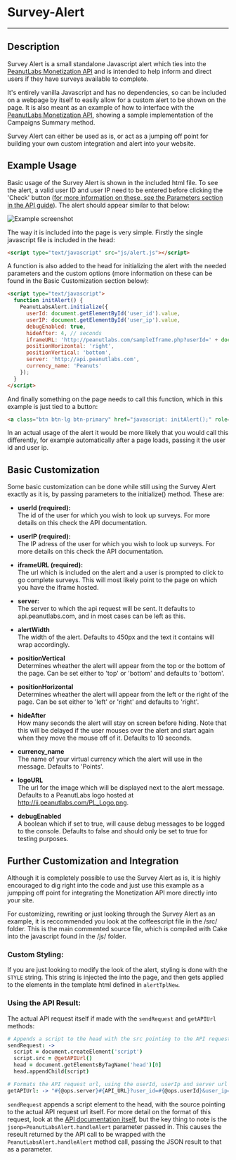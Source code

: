 Survey-Alert
============
 ---
## Description

Survey Alert is a small standalone Javascript alert which ties into the [PeanutLabs Monetization API](http://peanut-labs.github.io/publisher-doc/#overview) and is intended to help inform and direct users if they have surveys available to complete.

It's entirely vanilla Javascript and has no dependencies, so can be included on a webpage by itself to easily allow for a custom alert to be shown on the page. It is also meant as an example of how to interface with the [PeanutLabs Monetization API](http://peanut-labs.github.io/publisher-doc/#overview), showing a sample implementation of the Campaigns Summary method.

Survey Alert can either be used as is, or act as a jumping off point for building your own custom integration and alert into your website.

## Example Usage

Basic usage of the Survey Alert is shown in the included html file. To see the alert, a valid user ID and user IP need to be entered before clicking the 'Check' button ([for more information on these, see the Parameters section in the API guide](http://peanut-labs.github.io/publisher-doc/#methodcampaigns)). The alert should appear similar to that below:

![Example screenshot](../master/example-screenshot.png?raw=true)

The way it is included into the page is very simple. Firstly the single javascript file is included in the head:

```html
<script type="text/javascript" src="js/alert.js"></script>
```

A function is also added to the head for initializing the alert with the needed parameters and the custom options (more information on these can be found in the Basic Customization section below):

```html
<script type="text/javascript">
  function initAlert() {
    PeanutLabsAlert.initialize({
      userId: document.getElementById('user_id').value,
      userIP: document.getElementById('user_ip').value,
      debugEnabled: true,
      hideAfter: 4, // seconds
      iframeURL: 'http://peanutlabs.com/sampleIframe.php?userId=' + document.getElementById('user_id').value,
      positionHorizontal: 'right',
      positionVertical: 'bottom',
      server: 'http://api.peanutlabs.com',
      currency_name: 'Peanuts'
    });
  }
</script>
```

And finally something on the page needs to call this function, which in this example is just tied to a button:

```html
<a class="btn btn-lg btn-primary" href="javascript: initAlert();" role="button">Check</a>
```

In an actual usage of the alert it would be more likely that you would call this differently, for example automatically after a page loads, passing it the user id and user ip.

## Basic Customization

Some basic customization can be done while still using the Survey Alert exactly as it is, by passing parameters to the initialize() method. These are:

 - **userId (required):**  
   The id of the user for which you wish to look up surveys. For more details on this check the API documentation.

 - **userIP (required):**  
   The IP adress of the user for which you wish to look up surveys. For more details on this check the API documentation.

 - **iframeURL (required):**  
   The url which is included on the alert and a user is prompted to click to go complete surveys.  This will most likely point to the page on which you have the iframe hosted.

 - **server:**  
   The server to which the api request will be sent.  It defaults to api.peanutlabs.com, and in most cases can be left as this.

 - **alertWidth**  
   The width of the alert. Defaults to 450px and the text it contains will wrap accordingly.

 - **positionVertical**  
   Determines wheather the alert will appear from the top or the bottom of the page. Can be set either to 'top' or 'bottom' and defaults to 'bottom'.

 - **positionHorizontal**  
   Determines wheather the alert will appear from the left or the right of the page. Can be set either to 'left' or 'right' and defaults to 'right'.

 - **hideAfter**  
   How many seconds the alert will stay on screen before hiding. Note that this will be delayed if the user mouses over the alert and start again when they move the mouse off of it. Defaults to 10 seconds.

 - **currency_name**  
   The name of your virtual currency which the alert will use in the message. Defaults to 'Points'.

 - **logoURL**  
   The url for the image which will be displayed next to the alert message. Defaults to a PeanutLabs logo hosted at http://ii.peanutlabs.com/PL_Logo.png.

 - **debugEnabled**  
   A boolean which if set to true, will cause debug messages to be logged to the console. Defaults to false and should only be set to true for testing purposes.
	
## Further Customization and Integration

Although it is completely possible to use the Survey Alert as is, it is highly encouraged to dig right into the code and just use this example as a jumpping off point for integrating the Monetization API more directly into your site.

For customizing, rewriting or just looking through the Survey Alert as an example, it is reccommended you look at the coffeescript file in the /src/ folder. This is the main commented source file, which is compiled with Cake into the javascript found in the /js/ folder.

### Custom Styling:

If you are just looking to modify the look of the alert, styling is done with the `STYLE` string. This string is injected the into the page, and then gets applied to the elements in the template html defined in `alertTplNew`.

### Using the API Result:

The actual API request itself if made with the `sendRequest` and `getAPIUrl` methods:

```CoffeeScript
# Appends a script to the head with the src pointing to the API request url.
sendRequest: ->
  script = document.createElement('script')
  script.src = @getAPIUrl()
  head = document.getElementsByTagName('head')[0]
  head.appendChild(script)

# Formats the API request url, using the userId, userIp and server url from the options.
getAPIUrl: -> "#{@ops.server}#{API_URL}?user_id=#{@ops.userId}&user_ip=#{@ops.userIP}&jsonp=PeanutLabsAlert.handleAlert"
```

`sendRequest` appends a script element to the head, with the source pointing to the actual API request url itself. For more detail on the format of this request, look at the [API documentation itself](http://peanut-labs.github.io/publisher-doc/#methodcampaignssummary), but the key thing to note is the `jsonp=PeanutLabsAlert.handleAlert` parameter passed in. This causes the reseult returned by the API call to be wrapped with the `PeanutLabsAlert.handleAlert` method call, passing the JSON result to that as a parameter.
